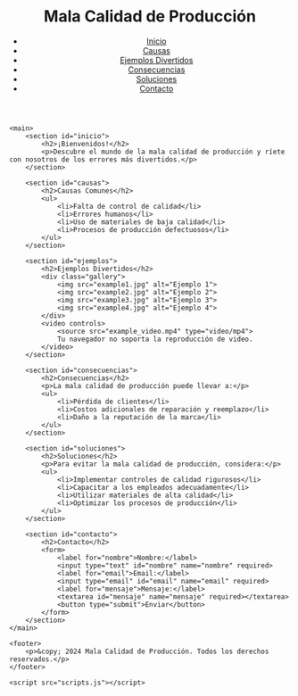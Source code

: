 <!DOCTYPE html>
<html lang="es">
<head>
    <meta charset="UTF-8">
    <meta name="viewport" content="width=device-width, initial-scale=1.0">
    <title>Mala Calidad de Producción</title>
    <link rel="stylesheet" href="styles.css">
</head>
<body>
    <header>
        <h1>Mala Calidad de Producción</h1>
        <nav>
            <ul>
                <li><a href="#inicio">Inicio</a></li>
                <li><a href="#causas">Causas</a></li>
                <li><a href="#ejemplos">Ejemplos Divertidos</a></li>
                <li><a href="#consecuencias">Consecuencias</a></li>
                <li><a href="#soluciones">Soluciones</a></li>
                <li><a href="#contacto">Contacto</a></li>
            </ul>
        </nav>
    </header>

    <main>
        <section id="inicio">
            <h2>¡Bienvenidos!</h2>
            <p>Descubre el mundo de la mala calidad de producción y ríete con nosotros de los errores más divertidos.</p>
        </section>

        <section id="causas">
            <h2>Causas Comunes</h2>
            <ul>
                <li>Falta de control de calidad</li>
                <li>Errores humanos</li>
                <li>Uso de materiales de baja calidad</li>
                <li>Procesos de producción defectuosos</li>
            </ul>
        </section>

        <section id="ejemplos">
            <h2>Ejemplos Divertidos</h2>
            <div class="gallery">
                <img src="example1.jpg" alt="Ejemplo 1">
                <img src="example2.jpg" alt="Ejemplo 2">
                <img src="example3.jpg" alt="Ejemplo 3">
                <img src="example4.jpg" alt="Ejemplo 4">
            </div>
            <video controls>
                <source src="example_video.mp4" type="video/mp4">
                Tu navegador no soporta la reproducción de video.
            </video>
        </section>

        <section id="consecuencias">
            <h2>Consecuencias</h2>
            <p>La mala calidad de producción puede llevar a:</p>
            <ul>
                <li>Pérdida de clientes</li>
                <li>Costos adicionales de reparación y reemplazo</li>
                <li>Daño a la reputación de la marca</li>
            </ul>
        </section>

        <section id="soluciones">
            <h2>Soluciones</h2>
            <p>Para evitar la mala calidad de producción, considera:</p>
            <ul>
                <li>Implementar controles de calidad rigurosos</li>
                <li>Capacitar a los empleados adecuadamente</li>
                <li>Utilizar materiales de alta calidad</li>
                <li>Optimizar los procesos de producción</li>
            </ul>
        </section>

        <section id="contacto">
            <h2>Contacto</h2>
            <form>
                <label for="nombre">Nombre:</label>
                <input type="text" id="nombre" name="nombre" required>
                <label for="email">Email:</label>
                <input type="email" id="email" name="email" required>
                <label for="mensaje">Mensaje:</label>
                <textarea id="mensaje" name="mensaje" required></textarea>
                <button type="submit">Enviar</button>
            </form>
        </section>
    </main>

    <footer>
        <p>&copy; 2024 Mala Calidad de Producción. Todos los derechos reservados.</p>
    </footer>

    <script src="scripts.js"></script>
</body>
</html>
